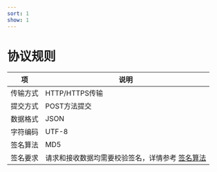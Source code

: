 ```yaml
---
sort: 1
show: 1
---
```


# 协议规则

| 项    | 说明 | 
|------|--|
| 传输方式 | HTTP/HTTPS传输 | 
| 提交方式 | POST方法提交 |  
| 数据格式 | JSON |
| 字符编码 | UTF-8 |
| 签名算法 | MD5 |
| 签名要求 | 请求和接收数据均需要校验签名，详情参考 [签名算法](签名算法.html) |